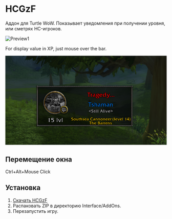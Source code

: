 # HCGzF
Аддон для Turtle WoW.
Показывает уведомления при получении уровня, или сметрях HC-игроков.

![Preview1](https://raw.githubusercontent.com/Steelbash/HCGzF/main/gz.png)

For display value in XP, just mouse over the bar.

![Preview2](https://raw.githubusercontent.com/Steelbash/HCGzF/main/f.png)


## Перемещение окна
Ctrl+Alt+Mouse Click

## Установка
1. [Скачать HCGzF](https://github.com/Steelbash/HCGzF/releases/download/1.0.0/HCGzF_v1.0.0.zip)
2. Распаковать ZIP в директорию Interface/AddOns.
3. Перезапустить игру.
